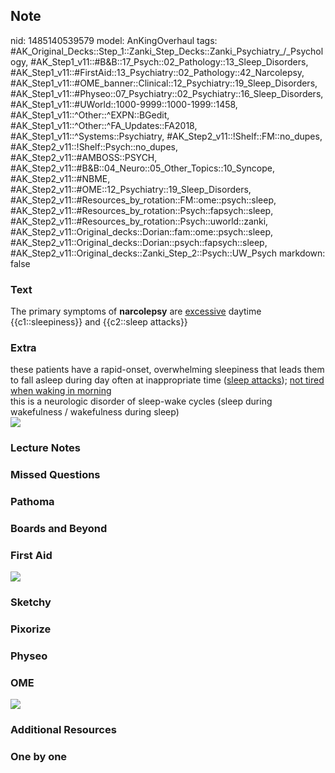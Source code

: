 ## Note
nid: 1485140539579
model: AnKingOverhaul
tags: #AK_Original_Decks::Step_1::Zanki_Step_Decks::Zanki_Psychiatry_/_Psychology, #AK_Step1_v11::#B&B::17_Psych::02_Pathology::13_Sleep_Disorders, #AK_Step1_v11::#FirstAid::13_Psychiatry::02_Pathology::42_Narcolepsy, #AK_Step1_v11::#OME_banner::Clinical::12_Psychiatry::19_Sleep_Disorders, #AK_Step1_v11::#Physeo::07_Psychiatry::02_Psychiatry::16_Sleep_Disorders, #AK_Step1_v11::#UWorld::1000-9999::1000-1999::1458, #AK_Step1_v11::^Other::^EXPN::BGedit, #AK_Step1_v11::^Other::^FA_Updates::FA2018, #AK_Step1_v11::^Systems::Psychiatry, #AK_Step2_v11::!Shelf::FM::no_dupes, #AK_Step2_v11::!Shelf::Psych::no_dupes, #AK_Step2_v11::#AMBOSS::PSYCH, #AK_Step2_v11::#B&B::04_Neuro::05_Other_Topics::10_Syncope, #AK_Step2_v11::#NBME, #AK_Step2_v11::#OME::12_Psychiatry::19_Sleep_Disorders, #AK_Step2_v11::#Resources_by_rotation::FM::ome::psych::sleep, #AK_Step2_v11::#Resources_by_rotation::Psych::fapsych::sleep, #AK_Step2_v11::#Resources_by_rotation::Psych::uworld::zanki, #AK_Step2_v11::Original_decks::Dorian::fam::ome::psych::sleep, #AK_Step2_v11::Original_decks::Dorian::psych::fapsych::sleep, #AK_Step2_v11::Original_decks::Zanki_Step_2::Psych::UW_Psych
markdown: false

### Text
<div>
  The primary symptoms of <b>narcolepsy</b> are <u>excessive</u>
  daytime {{c1::sleepiness}} and {{c2::sleep attacks}}
</div>

### Extra
<div>
  these patients have a rapid-onset, overwhelming sleepiness that
  leads them to fall asleep during day often at inappropriate time
  (<u>sleep attacks</u>); <u>not tired when waking in morning</u>
</div>this is a neurologic disorder of sleep-wake cycles (sleep
during wakefulness / wakefulness during sleep)
<div><img src="paste-481908215513089.jpg" class="resizer"></div>

### Lecture Notes


### Missed Questions


### Pathoma


### Boards and Beyond


### First Aid
<img src="tmpCPTrxO.png">

### Sketchy


### Pixorize


### Physeo


### OME
<div class="ome-widget">
  <a href=
  "https://onlinemeded.org/spa/psychiatry/sleep-disorders/acquire?ref=anki">
  <img src="_OME_AnkiFlashcards_Lesson_4.png"></a>
</div>

### Additional Resources


### One by one

